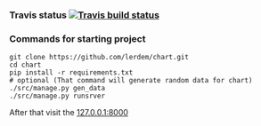 ### Travis status [![Travis build status](https://travis-ci.com/lerdem/chart.svg?branch=master)](https://travis-ci.com/lerdem/chart)

### Commands for starting project
```console
git clone https://github.com/lerdem/chart.git
cd chart
pip install -r requirements.txt
# optional (That command will generate random data for chart)
./src/manage.py gen_data
./src/manage.py runsrver
```
After that visit the [127.0.0.1:8000](http://127.0.0.1:8000)
